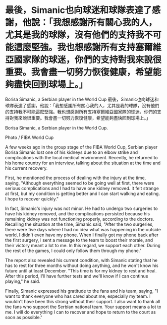 #  最後，Simanic也向球迷和球隊表達了感謝，他說：「我想感謝所有關心我的人，尤其是我的球隊，沒有他們的支持我不可能這麼堅強。我也想感謝所有支持塞爾維亞國家隊的球迷，你們的支持對我來說很重要。我會盡一切努力恢復健康，希望能夠盡快回到球場上。」

Borisa Simanic, a Serbian player in the World Cup 
  最後，Simanic也向球迷和球隊表達了感謝，他說：「我想感謝所有關心我的人，尤其是我的球隊，沒有他們的支持我不可能這麼堅強。我也想感謝所有支持塞爾維亞國家隊的球迷，你們的支持對我來說很重要。我會盡一切努力恢復健康，希望能夠盡快回到球場上。」

Borisa Simanic, a Serbian player in the World Cup.

Photo / FIBA World Cup

A few weeks ago in the group stage of the FIBA World Cup, Serbian player Borisa Simanic lost one of his kidneys due to an elbow strike and complications with the local medical environment. Recently, he returned to his home country for an interview, talking about the situation at the time and his current recovery.

First, he mentioned the process of dealing with the injury at the time, saying, "Although everything seemed to be going well at first, there were serious complications and I had to have one kidney removed. It felt strange at first, but my condition is getting better and I can start walking and eating. I hope to recover quickly."

In fact, Simanic's injury was not minor. He had to undergo two surgeries to have his kidney removed, and the complications persisted because his remaining kidney was not functioning properly, according to the doctors. Recalling the situation at the time, Simanic said, "After the two surgeries, there were five days where I had no idea what was happening in the outside world, I didn't even have my phone. When I finally got my phone back after the first surgery, I sent a message to the team to boost their morale, and their victory meant a lot to me. In this regard, we support each other. During the rest of the games, I could only follow them through my phone."

The report also revealed his current condition, with Simanic stating that he has to rest for three months without doing anything, and he won't know his future until at least December. "This time is for my kidney to rest and heal. After this period, I'll have further tests and we'll know if I can continue playing," he said.

Finally, Simanic expressed his gratitude to the fans and his team, saying, "I want to thank everyone who has cared about me, especially my team. I wouldn't have been this strong without their support. I also want to thank all the fans who support the Serbian national team. Your support means a lot to me. I will do everything I can to recover and hope to return to the court as soon as possible."